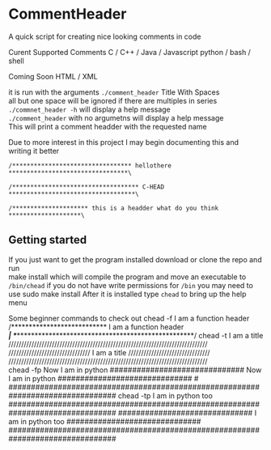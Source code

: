 CommentHeader
=============
A quick script for creating nice looking comments in code

Curent Supported Comments
C / C++ / Java / Javascript
python / bash / shell

Coming Soon
HTML / XML





it is run with the arguments `./comment_header` Title With Spaces  
all but one space will be ignored if there are multiples in series  
`./commnet_header -h` will display a help message  
`./comment_header` with no argumetns will display a help message  
This will print a comment headder with the requested name  

Due to more interest in this project I may begin documenting this and writing it better


`/********************************* hellothere *********************************\`

`/*********************************** C-HEAD ***********************************\`

`/********************* this is a headder what do you think ********************\`



Getting started
---------------
If you just want to get the program installed download or clone the repo and run  
    make install
which will compile the program and move an executable to `/bin/chead`
if you do not have write permissions for `/bin` you may need to use
    sudo make install
After it is installed type `chead` to bring up the help menu

Some beginner commands to check out
    chead -f I am a function header
    /*************************** I am a function header ***************************\
	| 
	\******************************************************************************/
    chead -t I am a title
      //////////////////////////////////////////////////////////////////////////////
	 //////////////////////////////// I am a title //////////////////////////////// 
	//////////////////////////////////////////////////////////////////////////////  
    chead -fp Now I am in python
    ############################## Now I am in python ##############################
	# 
	################################################################################
    chead -tp I am in python too
    ################################################################################
	############################## I am in python too ##############################
	################################################################################